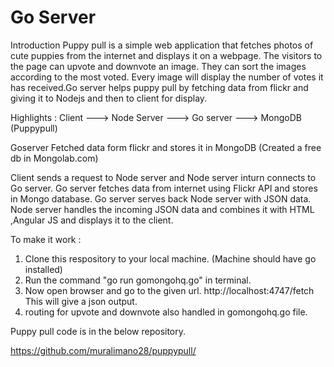 # Go Server
Introduction
Puppy pull is a simple web application that fetches photos of cute puppies from the internet and displays it on a webpage. The visitors to the page can upvote and downvote an image. They can sort the images according to the most voted. Every image will display the number of votes it has received.Go server helps puppy pull by fetching data from flickr and giving it to Nodejs and then to client for display.

Highlights :
Client   ---> Node Server ---> Go server ---> MongoDB (Puppypull) 

Goserver Fetched data form flickr and stores it in MongoDB (Created a free db in Mongolab.com)

Client sends a request to Node server and Node server inturn connects to Go server. Go server fetches data from internet using Flickr API and stores in Mongo database. Go server serves back Node server with JSON data. Node server handles the incoming JSON data and combines it with HTML ,Angular JS and displays it to the client.

To make it work :

1. Clone this respository to your local machine. (Machine should have go installed)
2. Run the command "go run gomongohq.go" in terminal.
3. Now open browser and go to the given url. 
    http://localhost:4747/fetch
This will give a json output.
4. routing for upvote and downvote also handled in gomongohq.go file.

Puppy pull code is in the below repository.

https://github.com/muralimano28/puppypull/
